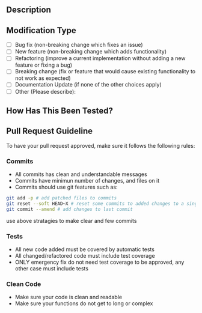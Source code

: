 ## Description
<!--- Describe your changes in detail -->
<!--- Explain your changes briefly -->
<!--- What types of changes does your code introduce? Put an `x` in all the boxes that apply: -->

## Modification Type
- [ ] Bug fix (non-breaking change which fixes an issue)
- [ ] New feature (non-breaking change which adds functionality)
- [ ] Refactoring (improve a current implementation without adding a new feature or fixing a bug)
- [ ] Breaking change (fix or feature that would cause existing functionality to not work as expected)
- [ ] Documentation Update (if none of the other choices apply)
- [ ] Other (Please describe):

## How Has This Been Tested?
<!--- Describe test that cover the changes on this PR -->


## Pull Request Guideline
To have your pull request approved, make sure it follows the following rules:

### Commits
- All commits has clean and understandable messages
- Commits have minimun number of changes, and files on it
- Commits should use git features such as: 
```bash
git add -p # add patched files to commits
git reset --soft HEAD~X # reset some commits to added changes to a single commit
git commit --amend # add changes to last commit
```
use above stratagies to make clear and few commits

### Tests
- All new code added must be covered by automatic tests
- All changed/refactored code must include test coverage
- ONLY emergency fix do not need test coverage to be approved, any other case must include tests

### Clean Code
- Make sure your code is clean and readable
- Make sure your functions do not get to long or complex 
